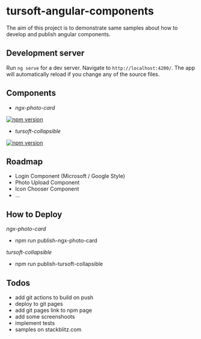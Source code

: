 # tursoft-angular-components

The aim of this project is to demonstrate same samples about how to develop and publish angular components.


## Development server

Run `ng serve` for a dev server. Navigate to `http://localhost:4200/`. The app will automatically reload if you change any of the source files.

## Components
* *ngx-photo-card*

[![npm version](https://badge.fury.io/js/ngx-photo-card.svg)](https://badge.fury.io/js/ngx-photo-card)

* *tursoft-collapsible*

[![npm version](https://badge.fury.io/js/tursoft-collapsible.svg)](https://badge.fury.io/js/tursoft-collapsible)

## Roadmap
* Login Component (Microsoft / Google Style)
* Photo Upload Component
* Icon Chooser Component
* ...

## How to Deploy

*ngx-photo-card*
* npm run publish-ngx-photo-card

*tursoft-collapsible*
* npm run publish-tursoft-collapsible

## Todos

* add git actions to build on push
* deploy to git pages
* add git pages link to npm page
* add some screenshoots
* implement tests
* samples on stackblitz.com
